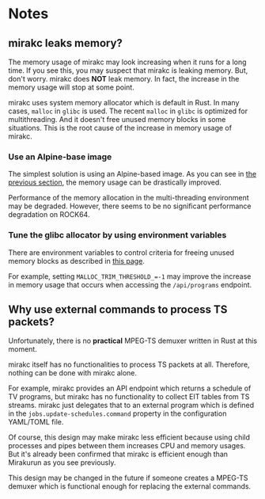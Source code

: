 # Notes

## mirakc leaks memory?

The memory usage of mirakc may look increasing when it runs for a long time.  If
you see this, you may suspect that mirakc is leaking memory.  But, don't worry.
mirakc does **NOT** leak memory.  In fact, the increase in the memory usage will
stop at some point.

mirakc uses system memory allocator which is default in Rust.  In many cases,
`malloc` in `glibc` is used.  The recent `malloc` in `glibc` is optimized for
multithreading.  And it doesn't free unused memory blocks in some situations.
This is the root cause of the increase in memory usage of mirakc.

### Use an Alpine-base image

The simplest solution is using an Alpine-based image.  As you can see in
[the previous section](#after-running-for-1-day), the memory usage can be
drastically improved.

Performance of the memory allocation in the multi-threading environment may be
degraded.  However, there seems to be no significant performance degradation on
ROCK64.

### Tune the glibc allocator by using environment variables

There are environment variables to control criteria for freeing unused memory
blocks as described in [this page](http://man7.org/linux/man-pages/man3/mallopt.3.html).

For example, setting `MALLOC_TRIM_THRESHOLD_=-1` may improve the increase in
memory usage that occurs when accessing the `/api/programs` endpoint.

## Why use external commands to process TS packets?

Unfortunately, there is no **practical** MPEG-TS demuxer written in Rust at this
moment.

mirakc itself has no functionalities to process TS packets at all.  Therefore,
nothing can be done with mirakc alone.

For example, mirakc provides an API endpoint which returns a schedule of TV
programs, but mirakc has no functionality to collect EIT tables from TS streams.
mirakc just delegates that to an external program which is defined in the
`jobs.update-schedules.command` property in the configuration YAML/TOML file.

Of course, this design may make mirakc less efficient because using child
processes and pipes between them increases CPU and memory usages.  But it's
already been confirmed that mirakc is efficient enough than Mirakurun as you see
previously.

This design may be changed in the future if someone creates a MPEG-TS demuxer
which is functional enough for replacing the external commands.
